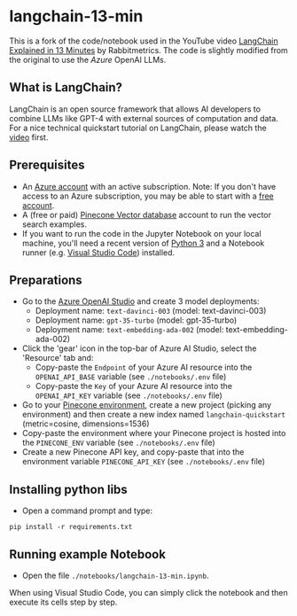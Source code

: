 # langchain-13-min

This is a fork of the code/notebook used in the YouTube video [LangChain Explained in 13 Minutes](https://youtu.be/aywZrzNaKjs) by Rabbitmetrics. The code is slightly modified from the original to use the *Azure* OpenAI LLMs.

## What is LangChain?

LangChain is an open source framework that allows AI developers to combine LLMs like GPT-4 with external sources of computation and data.
For a nice technical quickstart tutorial on LangChain, please watch the [video](https://youtu.be/aywZrzNaKjs) first.

## Prerequisites

* An [Azure account](https://azure.microsoft.com/en-us/pricing/details/cognitive-services/openai-service/) with an active subscription. Note: If you don't have access to an Azure subscription, you may be able to start with a [free account](https://www.azure.com/free).
* A (free or paid) [Pinecone Vector database](https://www.pinecone.io/) account to run the vector search examples.
* If you want to run the code in the Jupyter Notebook on your local machine, you'll need a recent version of [Python 3](https://www.python.org/downloads/) and a Notebook runner (e.g. [Visual Studio Code](https://code.visualstudio.com/)) installed.

## Preparations

* Go to the [Azure OpenAI Studio](https://oai.azure.com/portal) and create 3 model deployments:
    * Deployment name: `text-davinci-003` (model: text-davinci-003)
    * Deployment name: `gpt-35-turbo` (model: gpt-35-turbo)
    * Deployment name: `text-embedding-ada-002` (model: text-embedding-ada-002)
* Click the 'gear' icon in the top-bar of Azure AI Studio, select the 'Resource' tab and:
    * Copy-paste the `Endpoint` of your Azure AI resource into the `OPENAI_API_BASE` variable (see `./notebooks/.env` file)
    * Copy-paste the `Key` of your Azure AI resource into the `OPENAI_API_KEY` variable (see `./notebooks/.env` file)
* Go to your [Pinecone environment](https://app.pinecone.io/), create a new project (picking any environment) and then create a new index named `langchain-quickstart` (metric=cosine, dimensions=1536)
* Copy-paste the environment where your Pinecone project is hosted into the `PINECONE_ENV` variable (see `./notebooks/.env` file)
* Create a new Pinecone API key, and copy-paste that into the environment variable `PINECONE_API_KEY` (see `./notebooks/.env` file)

## Installing python libs

* Open a command prompt and type: 
```
pip install -r requirements.txt
```

## Running example Notebook
* Open the file `./notebooks/langchain-13-min.ipynb`.

When using Visual Studio Code, you can simply click the notebook and then execute its cells step by step.